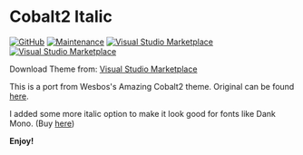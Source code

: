 # Cobalt2 Italic

[![GitHub](https://img.shields.io/github/license/mashape/apistatus.svg)](https://opensource.org/licenses/MIT)
[![Maintenance](https://img.shields.io/badge/Maintained%3F-yes-green.svg)](https://github.com/Shobhit1/cobalt2-italic/graphs/commit-activity)
[![Visual Studio Marketplace](https://img.shields.io/vscode-marketplace/v/shobhit01.cobalt2-italic.svg)](https://marketplace.visualstudio.com/items?itemName=shobhit01.cobalt2-italic)
[![Visual Studio Marketplace](https://img.shields.io/vscode-marketplace/d/shobhit01.cobalt2-italic.svg)](https://marketplace.visualstudio.com/items?itemName=shobhit01.cobalt2-italic)

Download Theme from: [Visual Studio Marketplace](https://marketplace.visualstudio.com/items?itemName=shobhit01.cobalt2-italic)

This is a port from Wesbos's Amazing Cobalt2 theme. Original can be found [here](https://marketplace.visualstudio.com/items?itemName=wesbos.theme-cobalt2).

I added some more italic option to make it look good for fonts like Dank Mono. (Buy [here](https://dank.sh/))

**Enjoy!**
